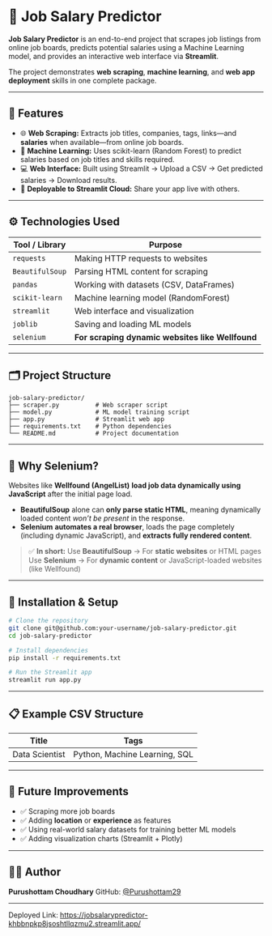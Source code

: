 # 💼 Job Salary Predictor

**Job Salary Predictor** is an end-to-end project that scrapes job listings from online job boards, predicts potential salaries using a Machine Learning model, and provides an interactive web interface via **Streamlit**.

The project demonstrates **web scraping**, **machine learning**, and **web app deployment** skills in one complete package.

---

## 📌 Features

* 🌐 **Web Scraping:** Extracts job titles, companies, tags, links—and **salaries** when available—from online job boards.
* 🤖 **Machine Learning:** Uses scikit-learn (Random Forest) to predict salaries based on job titles and skills required.
* 💻 **Web Interface:** Built using Streamlit → Upload a CSV → Get predicted salaries → Download results.
* 🚀 **Deployable to Streamlit Cloud:** Share your app live with others.

---

## ⚙️ Technologies Used

| Tool / Library  | Purpose                                          |
| --------------- | ------------------------------------------------ |
| `requests`      | Making HTTP requests to websites                 |
| `BeautifulSoup` | Parsing HTML content for scraping                |
| `pandas`        | Working with datasets (CSV, DataFrames)          |
| `scikit-learn`  | Machine learning model (RandomForest)            |
| `streamlit`     | Web interface and visualization                  |
| `joblib`        | Saving and loading ML models                     |
| `selenium`      | **For scraping dynamic websites like Wellfound** |

---

## 🗂️ Project Structure

```
job-salary-predictor/
├── scraper.py          # Web scraper script
├── model.py            # ML model training script
├── app.py              # Streamlit web app
├── requirements.txt    # Python dependencies
└── README.md           # Project documentation
```

---

## 🚨 Why Selenium?

Websites like **Wellfound (AngelList)** **load job data dynamically using JavaScript** after the initial page load.

* **BeautifulSoup** alone can **only parse static HTML**, meaning dynamically loaded content *won’t be present* in the response.
* **Selenium** **automates a real browser**, loads the page completely (including dynamic JavaScript), and **extracts fully rendered content**.

> ✅ **In short:**
> Use **BeautifulSoup** → For **static websites** or HTML pages
> Use **Selenium** → For **dynamic content** or JavaScript-loaded websites (like Wellfound)

---

## 💾 Installation & Setup

```bash
# Clone the repository
git clone git@github.com:your-username/job-salary-predictor.git
cd job-salary-predictor

# Install dependencies
pip install -r requirements.txt

# Run the Streamlit app
streamlit run app.py
```

---

## 📋 Example CSV Structure

| Title          | Tags                          |
| -------------- | ----------------------------- |
| Data Scientist | Python, Machine Learning, SQL |

---

## 📄 Future Improvements

* ✅ Scraping more job boards
* ✅ Adding **location** or **experience** as features
* ✅ Using real-world salary datasets for training better ML models
* ✅ Adding visualization charts (Streamlit + Plotly)

---

## 👨‍💻 Author

**Purushottam Choudhary**
GitHub: [@Purushottam29](https://github.com/Purushottam29)

---
Deployed Link: https://jobsalarypredictor-khbbnpkp8jsoshtllqzmu2.streamlit.app/

